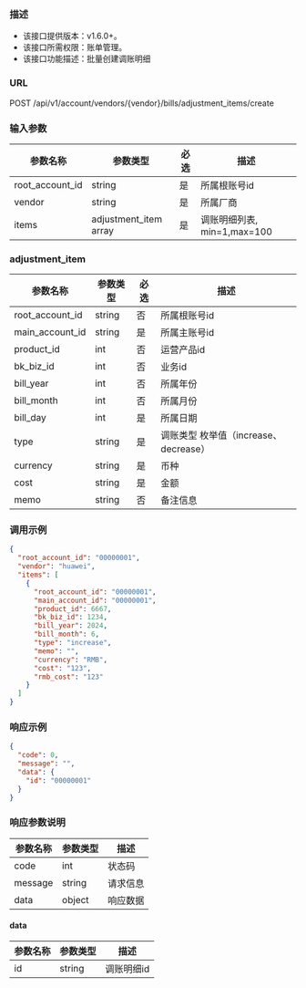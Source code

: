### 描述

- 该接口提供版本：v1.6.0+。
- 该接口所需权限：账单管理。
- 该接口功能描述：批量创建调账明细

### URL

POST /api/v1/account/vendors/{vendor}/bills/adjustment_items/create

### 输入参数

| 参数名称            | 参数类型                  | 必选 | 描述                    |
|-----------------|-----------------------|----|-----------------------|
| root_account_id | string                | 是  | 所属根账号id               |
| vendor          | string                | 是  | 所属厂商                  |
| items           | adjustment_item array | 是  | 调账明细列表, min=1,max=100 |

### adjustment_item

| 参数名称            | 参数类型   | 必选 | 描述                          |
|-----------------|--------|----|-----------------------------|
| root_account_id | string | 否  | 所属根账号id                     |
| main_account_id | string | 是  | 所属主账号id                     |
| product_id      | int    | 否  | 运营产品id                      |
| bk_biz_id       | int    | 否  | 业务id                        |
| bill_year       | int    | 否  | 所属年份                        |
| bill_month      | int    | 否  | 所属月份                        |
| bill_day        | int    | 是  | 所属日期                        |
| type            | string | 是  | 调账类型 枚举值（increase、decrease） |
| currency        | string | 是  | 币种                          |
| cost            | string | 是  | 金额                          |
| memo            | string | 否  | 备注信息                        |

### 调用示例

```json
{
  "root_account_id": "00000001",
  "vendor": "huawei",
  "items": [
    {
      "root_account_id": "00000001",
      "main_account_id": "00000001",
      "product_id": 6667,
      "bk_biz_id": 1234,
      "bill_year": 2024,
      "bill_month": 6,
      "type": "increase",
      "memo": "",
      "currency": "RMB",
      "cost": "123",
      "rmb_cost": "123"
    }
  ]
}
```

### 响应示例

```json
{
  "code": 0,
  "message": "",
  "data": {
    "id": "00000001"
  }
}
```

### 响应参数说明

| 参数名称    | 参数类型   | 描述   |
|---------|--------|------|
| code    | int    | 状态码  |
| message | string | 请求信息 |
| data    | object | 响应数据 |

#### data

| 参数名称 | 参数类型   | 描述     |
|------|--------|--------|
| id   | string | 调账明细id |

